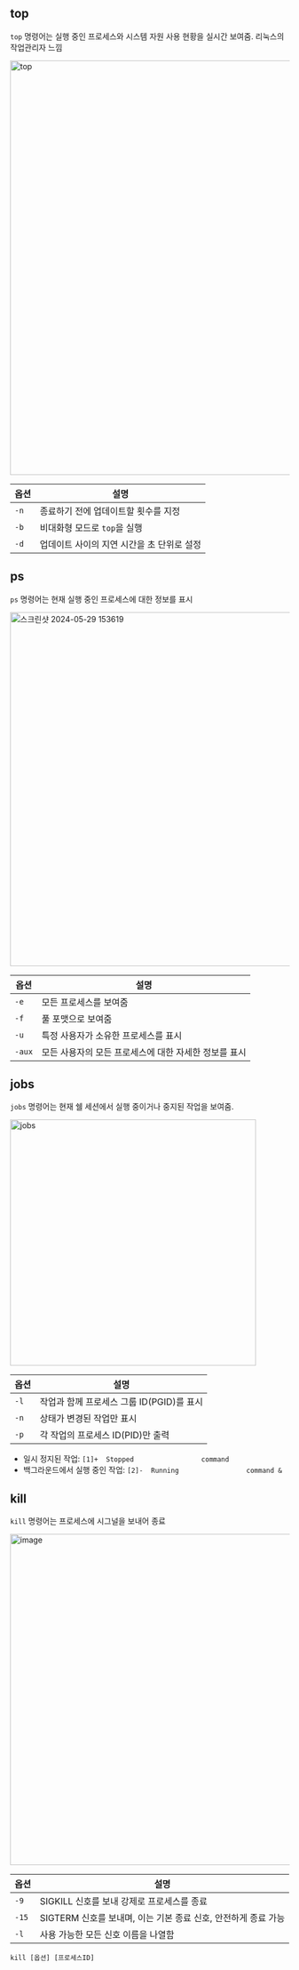 ## top
`top` 명령어는 실행 중인 프로세스와 시스템 자원 사용 현황을 실시간 보여줌. 리눅스의 작업관리자 느낌

<img width="746" alt="top" src="https://github.com/taehye5n/report/assets/171117901/d0cd2d68-3e3b-423b-a6de-5441de44e866">

| 옵션  | 설명 |
|-------|------|
| `-n`  | 종료하기 전에 업데이트할 횟수를 지정 |
| `-b`  | 비대화형 모드로 `top`을 실행 |
| `-d`  | 업데이트 사이의 지연 시간을 초 단위로 설정 |

## ps
`ps` 명령어는 현재 실행 중인 프로세스에 대한 정보를 표시

<img width="637" alt="스크린샷 2024-05-29 153619" src="https://github.com/taehye5n/report/assets/171117901/6d078793-fe34-405e-8ce6-ddef4051a178">

| 옵션   | 설명 |
|--------|------|
| `-e`   | 모든 프로세스를 보여줌 |
| `-f`   | 풀 포맷으로 보여줌 |
| `-u`   | 특정 사용자가 소유한 프로세스를 표시 |
| `-aux` | 모든 사용자의 모든 프로세스에 대한 자세한 정보를 표시 |

## jobs
`jobs` 명령어는 현재 쉘 세션에서 실행 중이거나 중지된 작업을 보여줌.

<img width="443" alt="jobs" src="https://github.com/taehye5n/report/assets/171117901/ff43cd92-2a6e-4c81-bfd0-74ce5cce353e">

| 옵션  | 설명 |
|-------|------|
| `-l`  | 작업과 함께 프로세스 그룹 ID(PGID)를 표시 |
| `-n`  | 상태가 변경된 작업만 표시|
| `-p`  | 각 작업의 프로세스 ID(PID)만 출력|

- 일시 정지된 작업: `[1]+  Stopped                 command`
- 백그라운드에서 실행 중인 작업: `[2]-  Running                 command &`

## kill
`kill` 명령어는 프로세스에 시그널을 보내어 종료

<img width="596" alt="image" src="https://github.com/taehye5n/report/assets/171117901/71ceca53-0524-4f43-b3c5-51b1c3bb4760">

| 옵션  | 설명 |
|-------|------|
| `-9`  | SIGKILL 신호를 보내 강제로 프로세스를 종료 |
| `-15` | SIGTERM 신호를 보내며, 이는 기본 종료 신호, 안전하게 종료 가능 |
| `-l`  | 사용 가능한 모든 신호 이름을 나열함 |

`kill [옵션] [프로세스ID]`

